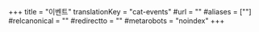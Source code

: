 +++
title = "이벤트"
translationKey = "cat-events"
#url = ""
#aliases = [""]
#relcanonical = ""
#redirectto = ""
#metarobots = "noindex"
+++
